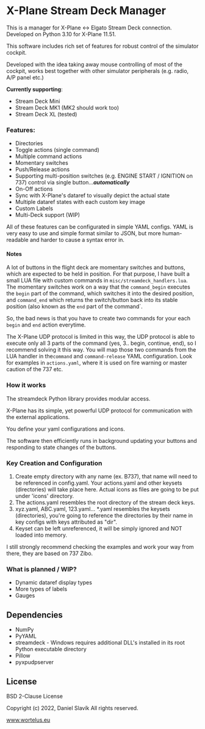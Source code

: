 # X-Plane Stream Deck Manager
This is a manager for X-Plane <-> Elgato Stream Deck connection. Developed on Python 3.10 for X-Plane 11.51.

This software includes rich set of features for robust control of the simulator cockpit.

Developed with the idea taking away mouse controlling of most of the cockpit, 
works best together with other simulator peripherals (e.g. radio, A/P panel etc.)

**Currently supporting**:
- Stream Deck Mini
- Stream Deck MK1 (MK2 should work too)
- Stream Deck XL (tested)

### Features:
- Directories
- Toggle actions (single command)
- Multiple command actions
- Momentary switches
- Push/Release actions
- Supporting multi-position switches (e.g. ENGINE START / IGNITION on 737) 
control via single button...***automatically***
- On-Off actions
- Sync with X-Plane's dataref to visually depict the actual state
- Multiple dataref states with each custom key image
- Custom Labels
- Multi-Deck support (WIP)

All of these features can be configurated in simple YAML configs. YAML is very easy to use
and simple format similar to JSON, but more human-readable and harder to cause a syntax error in.

#### Notes
A lot of buttons in the flight deck are momentary switches and buttons, which are expected to be held in position.
For that purpose, I have built a small LUA file with custom commands in `misc/streamdeck_handlers.lua`.
The momentary switches work on a way that the `command_begin` executes the `begin` part of the command, 
which switches it into the desired position, and `command_end` which returns the switch/button back into its 
stable position (also known as the `end` part of the command`. 

So, the bad news is that you have to create two commands for your each `begin` and `end` action everytime.

The X-Plane UDP protocol is limited in this way, the UDP protocol is able to execute only all 3 parts of the
command (yes, 3.. begin, continue, end), so I recommend solving it this way. You will map those two commands 
from the LUA handler in the`command` and `command-release` YAML configuration. 
Look for examples in `actions.yaml`, where it is used on fire warning or master caution of the 737 etc.
### How it works
The streamdeck Python library provides modular access. 

X-Plane has its simple, yet powerful UDP protocol for
communication with the external applications.

You define your yaml configurations and icons.

The software then efficiently runs in background updating your buttons and responding to state changes of the buttons.

### Key Creation and Configuration
1. Create empty directory with any name (ex. B737), that name will need to be referenced in config.yaml. 
Your actions.yaml and other keysets (directories) will take place here.
Actual icons as files are going to be put under 'icons' directory.
2. The actions.yaml resembles the root directory of the stream deck keys.
3. xyz.yaml, ABC.yaml, 123.yaml... *.yaml resembles the keysets (directories),
you're going to reference the directories by their name in key configs with keys attributed as "dir".
4. Keyset can be left unreferenced, it will be simply ignored and NOT loaded into memory.

I still strongly recommend checking the examples and work your way from there, they are based on 737 Zibo.

### What is planned / WIP?
- Dynamic dataref display types
- More types of labels
- Gauges


## Dependencies
- NumPy
- PyYAML
- streamdeck - Windows requires additional DLL's installed in its root Python executable directory
- Pillow
- pyxpudpserver

## License
BSD 2-Clause License

Copyright (c) 2022, Daniel Slavík All rights reserved.

www.wortelus.eu
